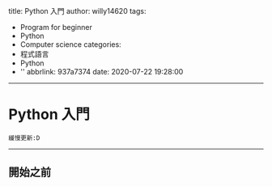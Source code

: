 title: Python 入門
author: willy14620
tags:
  - Program for beginner
  - Python
  - Computer science
categories:
  - 程式語言
  - Python
  - ''
abbrlink: 937a7374
date: 2020-07-22 19:28:00
---
# Python 入門
`緩慢更新:D`
<!-- more -->

---
## 開始之前